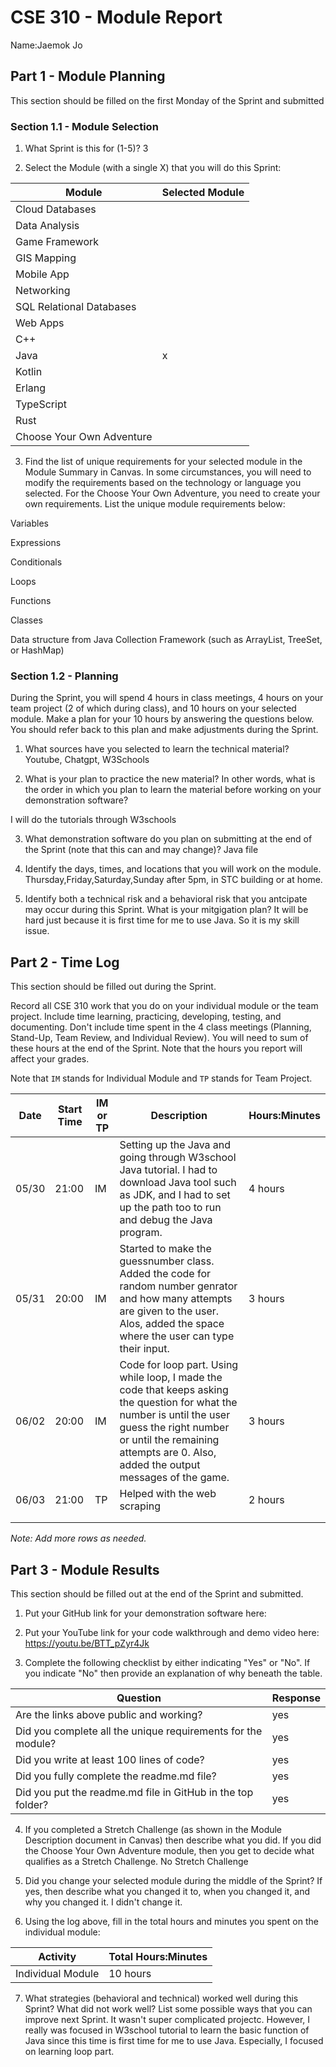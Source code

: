 # CSE 310 - Module Report

Name:Jaemok Jo

## Part 1 - Module Planning

This section should be filled on the first Monday of the Sprint and submitted

### Section 1.1 - Module Selection

1. What Sprint is this for (1-5)? 3

2. Select the Module (with a single X) that you will do this Sprint:

|Module                   |Selected Module|
|-------------------------|---------------|
|Cloud Databases          |               |
|Data Analysis            |               |
|Game Framework           |               |
|GIS Mapping              |               |
|Mobile App               |               |
|Networking               |               |
|SQL Relational Databases |               |
|Web Apps                 |               |
|C++                      |               |
|Java                     |       x       |
|Kotlin                   |               |
|Erlang                   |               |
|TypeScript               |               |
|Rust                     |               |
|Choose Your Own Adventure|               |

3. Find the list of unique requirements for your selected module in the Module Summary in Canvas.  In some circumstances, you will need to modify the requirements based on the technology or language you selected.  For the Choose Your Own Adventure, you need to create your own requirements.  List the unique module requirements below:

Variables

Expressions

Conditionals

Loops

Functions

Classes

Data structure from Java Collection Framework (such as ArrayList, TreeSet, or HashMap)

### Section 1.2 - Planning

During the Sprint, you will spend 4 hours in class meetings, 4 hours on your team project (2 of which during class), and 10 hours on your selected module.  Make a plan for your 10 hours by answering the questions below.  You should refer back to this plan and make adjustments during the Sprint.

1. What sources have you selected to learn the technical material?
Youtube, Chatgpt, W3Schools

2. What is your plan to practice the new material?  In other words, what is the order in which you plan to learn the material before working on your demonstration software?

I will do the tutorials through W3schools

3. What demonstration software do you plan on submitting at the end of the Sprint (note that this can and may change)?
Java file

4. Identify the days, times, and locations that you will work on the module.
Thursday,Friday,Saturday,Sunday after 5pm, in STC building or at home.

5. Identify both a technical risk and a behavioral risk that you antcipate may occur during this Sprint.  What is your mitgigation plan?
It will be hard just because it is first time for me to use Java. So it is my skill issue.


## Part 2 - Time Log

This section should be filled out during the Sprint. 

Record all CSE 310 work that you do on your individual module or the team project.  Include time learning, practicing, developing, testing, and documenting.  Don't include time spent in the 4 class meetings (Planning, Stand-Up, Team Review, and Individual Review).  You will need to sum of these hours at the end of the Sprint. Note that the hours you report will affect your grades.

Note that `IM` stands for Individual Module and `TP` stands for Team Project.  

|Date      |Start Time|IM or TP|Description                                 |Hours:Minutes|
|----------|----------|--------|--------------------------------------------|-------------|
|  05/30   |   21:00  |   IM   |         Setting up the Java and going through W3school Java tutorial. I had to download Java tool such as JDK, and I had to set up the path too to run and debug the Java program.         |    4 hours  |
|  05/31   |   20:00  |   IM   |  Started to make the guessnumber class. Added the code for random number genrator and how many attempts are given to the user. Alos, added the space where the user can type their input.     |    3 hours  |
|  06/02   |   20:00  |   IM   |   Code for loop part. Using while loop, I made the code that keeps asking the question for what the number is until the user guess the right number or until the remaining attempts are 0. Also, added the output messages of the game. |   3 hours   |
|  06/03   |   21:00  |   TP   |   Helped with the web scraping             |    2 hours  |
|          |          |        |                                            |             |
|          |          |        |                                            |             |

_Note: Add more rows as needed._


## Part 3 - Module Results

This section should be filled out at the end of the Sprint and submitted.

1. Put your GitHub link for your demonstration software here: 

2. Put your YouTube link for your code walkthrough and demo video here: https://youtu.be/BTT_pZyr4Jk

3. Complete the following checklist by either indicating "Yes" or "No". If you indicate "No" then provide an explanation of why beneath the table.

|Question                                                    |Response|
|------------------------------------------------------------|--------|
|Are the links above public and working?                     |   yes  |
|Did you complete all the unique requirements for the module?|   yes  |
|Did you write at least 100 lines of code?                   |   yes  |
|Did you fully complete the readme.md file?                  |   yes  |
|Did you put the readme.md file in GitHub in the top folder? |   yes  |

4. If you completed a Stretch Challenge (as shown in the Module Description document in Canvas) then describe what you did.  If you did the Choose Your Own Adventure module, then you get to decide what qualifies as a Stretch Challenge.
No Stretch Challenge

5. Did you change your selected module during the middle of the Sprint?  If yes, then describe what you changed it to, when you changed it, and why you changed it.
I didn't change it.

6. Using the log above, fill in the total hours and minutes you spent on the individual module:

|Activity         |Total Hours:Minutes|
|-----------------|-------------------|
|Individual Module|       10 hours    |

7. What strategies (behavioral and technical) worked well during this Sprint?  What did not work well?  List some possible ways that you can improve next Sprint. 
It wasn't super complicated projectc. However, I really was focused in W3school tutorial to learn the basic function of Java since this time is first time for me to use Java. Especially, I focused on learning loop part.
